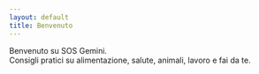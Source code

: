 ```yaml
---
layout: default
title: Benvenuto
---
```


Benvenuto su SOS Gemini.  
Consigli pratici su alimentazione, salute, animali, lavoro e fai da te.
